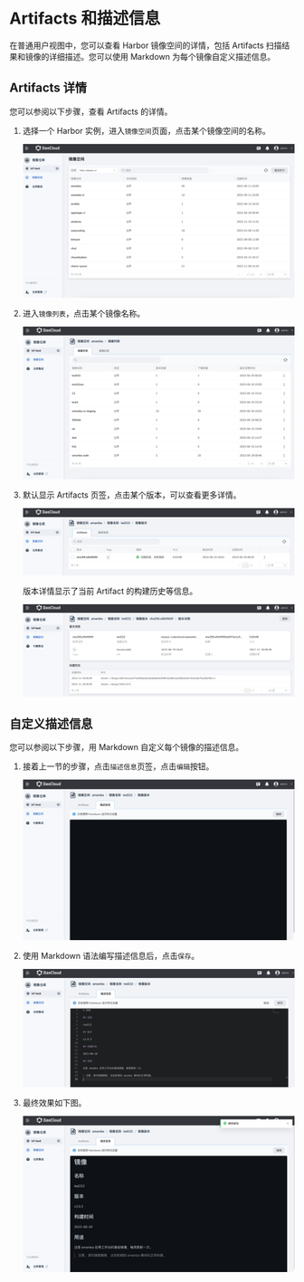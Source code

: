 # Artifacts 和描述信息

在普通用户视图中，您可以查看 Harbor 镜像空间的详情，包括 Artifacts 扫描结果和镜像的详细描述。您可以使用 Markdown 为每个镜像自定义描述信息。

## Artifacts 详情

您可以参阅以下步骤，查看 Artifacts 的详情。

1. 选择一个 Harbor 实例，进入`镜像空间`页面，点击某个镜像空间的名称。

    ![进入镜像空间](../images/desc01.png)

2. 进入`镜像列表`，点击某个镜像名称。

    ![镜像列表](../images/desc02.png)

3. 默认显示 Artifacts 页签，点击某个版本，可以查看更多详情。

    ![Artifacts](../images/desc03.png)

    版本详情显示了当前 Artifact 的构建历史等信息。

    ![Artifacts](../images/desc04.png)

## 自定义描述信息

您可以参阅以下步骤，用 Markdown 自定义每个镜像的描述信息。

1. 接着上一节的步骤，点击`描述信息`页签，点击`编辑`按钮。

    ![edit](../images/desc05.png)

2. 使用 Markdown 语法编写描述信息后，点击`保存`。

    ![save](../images/desc06.png)

3. 最终效果如下图。

    ![result](../images/desc07.png)
